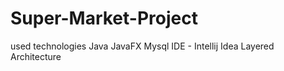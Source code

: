 # Super-Market-Project
used technologies
  Java
  JavaFX
  Mysql
IDE - Intellij Idea
Layered Architecture
